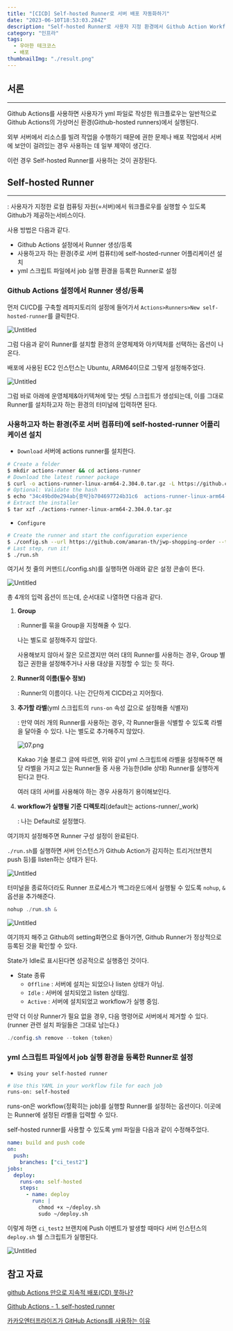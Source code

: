 ```yaml
---
title: "[CICD] Self-hosted Runner로 서버 배포 자동화하기"
date: "2023-06-10T18:53:03.284Z"
description: "Self-hosted Runner로 사용자 지정 환경에서 Github Action Workflow를 실행시켜보자."
category: "인프라"
tags:
  - 우아한 테크코스
  - 배포
thumbnailImg: "./result.png"
---
```


## 서론

---

Github Actions를 사용하면 사용자가 yml 파일로 작성한 워크플로우는 일반적으로 Github Actions의 가상머신 환경(Github-hosted runners)에서 실행된다.

외부 서버에서 리소스를 빌려 작업을 수행하기 때문에 권한 문제나 배포 작업에서 서버에 보안이 걸려있는 경우 사용하는 데 일부 제약이 생긴다.

이런 경우 Self-hosted Runner를 사용하는 것이 권장된다.

## Self-hosted Runner

---

: 사용자가 지정한 로컬 컴퓨팅 자원(=서버)에서 워크플로우를 실행할 수 있도록 Github가 제공하는서비스이다.

사용 방법은 다음과 같다.

- Github Actions 설정에서 Runner 생성/등록
- 사용하고자 하는 환경(주로 서버 컴퓨터)에 self-hosted-runner 어플리케이션 설치
- yml 스크립트 파일에서 job 실행 환경을 등록한 Runner로 설정

### Github Actions 설정에서 Runner 생성/등록

먼저 CI/CD를 구축할 레파지토리의 설정에 들어가서 `Actions>Runners>New self-hosted-runner`를 클릭한다.

![Untitled](1.png)

그럼 다음과 같이 Runner를 설치할 환경의 운영체제와 아키텍처를 선택하는 옵션이 나온다.

배포에 사용된 EC2 인스턴스는 Ubuntu, ARM64이므로 그렇게 설정해주었다.

![Untitled](2.png)

그럼 바로 아래에 운영체제&아키텍쳐에 맞는 셋팅 스크립트가 생성되는데, 이를 그대로 Runner를 설치하고자 하는 환경의 터미널에 입력하면 된다.

### 사용하고자 하는 환경(주로 서버 컴퓨터)에 self-hosted-runner 어플리케이션 설치

- `Download`
  서버에 actions runner를 설치한다.

```bash
# Create a folder
$ mkdir actions-runner && cd actions-runner
# Download the latest runner package
$ curl -o actions-runner-linux-arm64-2.304.0.tar.gz -L https://github.com/actions/runner/releases/download/v2.304.0/actions-runner-linux-arm64-2.304.0.tar.gz
# Optional: Validate the hash
$ echo "34c49bd0e294ab{중략}b704697724b31c6  actions-runner-linux-arm64-2.304.0.tar.gz" | shasum -a 256 -c
# Extract the installer
$ tar xzf ./actions-runner-linux-arm64-2.304.0.tar.gz
```

- `Configure`

```bash
# Create the runner and start the configuration experience
$ ./config.sh --url https://github.com/amaran-th/jwp-shopping-order --token {토큰값}
# Last step, run it!
$ ./run.sh
```

여기서 첫 줄의 커맨드(./config.sh)를 실행하면 아래와 같은 설정 콘솔이 뜬다.

![Untitled](3.png)

총 4개의 입력 옵션이 뜨는데, 순서대로 나열하면 다음과 같다.

1. **Group**

   : Runner를 묶을 Group을 지정해줄 수 있다.

   나는 별도로 설정해주지 않았다.

   사용해보지 않아서 잘은 모르겠지만 여러 대의 Runner를 사용하는 경우, Group 별 접근 권한을 설정해주거나 사용 대상을 지정할 수 있는 듯 하다.

2. **Runner의 이름(필수 정보)**

   : Runner의 이름이다. 나는 간단하게 CICD라고 지어줬다.

3. **추가할 라벨**(yml 스크립트의 `runs-on` 속성 값으로 설정해줄 식별자)

   : 만약 여러 개의 Runner를 사용하는 경우, 각 Runner들을 식별할 수 있도록 라벨을 달아줄 수 있다. 나는 별도로 추가해주지 않았다.

   ![07.png](4.png)

   Kakao 기술 블로그 글에 따르면, 위와 같이 yml 스크립트에 라벨을 설정해주면 해당 라벨을 가지고 있는 Runner들 중 사용 가능한(Idle 상태) Runner를 실행하게 된다고 한다.

   여러 대의 서버를 사용해야 하는 경우 사용하기 용이해보인다.

4. **workflow가 실행될 기준 디렉토리**(default는 actions-runner/\_work)

   : 나는 Default로 설정했다.

여기까지 설정해주면 Runner 구성 설정이 완료된다.

`./run.sh`를 실행하면 서버 인스턴스가 Github Action가 감지하는 트리거(브랜치 push 등)를 listen하는 상태가 된다.

![Untitled](5.png)

터미널을 종료하더라도 Runner 프로세스가 백그라운드에서 실행될 수 있도록 `nohup`, `&` 옵션을 추가해준다.

```powershell
nohup ./run.sh &
```

![Untitled](6.png)

여기까지 해주고 Github의 setting화면으로 돌아가면, Github Runner가 정상적으로 등록된 것을 확인할 수 있다.

State가 Idle로 표시된다면 성공적으로 실행중인 것이다.

- State 종류
  - `Offline` : 서버에 설치는 되었으나 listen 상태가 아님.
  - `Idle` : 서버에 설치되었고 listen 상태임.
  - `Active` : 서버에 설치되었고 workflow가 실행 중임.

만약 더 이상 Runner가 필요 없을 경우, 다음 명령어로 서버에서 제거할 수 있다.(runner 관련 설치 파일들은 그대로 남는다.)

```powershell
./config.sh remove --token {token}
```

### yml 스크립트 파일에서 job 실행 환경을 등록한 Runner로 설정

- `Using your self-hosted runner`

```bash
# Use this YAML in your workflow file for each job
runs-on: self-hosted
```

runs-on은 workflow(정확히는 job)를 실행할 Runner를 설정하는 옵션이다. 이곳에는 Runner에 설정된 라벨을 입력할 수 있다.

self-hosted runner를 사용할 수 있도록 yml 파일을 다음과 같이 수정해주었다.

```yaml
name: build and push code
on:
  push:
    branches: ["ci_test2"]
jobs:
  deploy:
    runs-on: self-hosted
    steps:
      - name: deploy
        run: |
          chmod +x ~/deploy.sh
          sudo ~/deploy.sh
```

이렇게 하면 `ci_test2` 브랜치에 Push 이벤트가 발생할 때마다 서버 인스턴스의 `deploy.sh` 쉘 스크립트가 실행된다.

![Untitled](result.png)

## 참고 자료

[github Actions 만으로 지속적 배포(CD) 못하나?](https://velog.io/@bjk1649/github-Action-만으로-지속적-배포CD-못하나)

[Github Actions - 1. self-hosted runner](https://velog.io/@zuckerfrei/Github-Actions-1.-self-hosted-runner)

[카카오엔터프라이즈가 GitHub Actions를 사용하는 이유](https://tech.kakao.com/2022/05/06/github-actions/)
